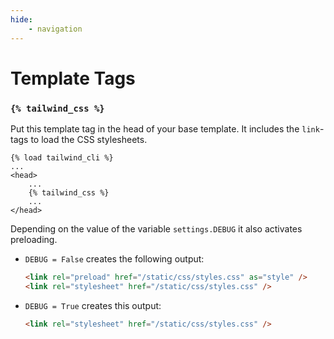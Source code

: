 ```yaml
---
hide:
    - navigation
---
```


# Template Tags

### `{% tailwind_css %}`

Put this template tag in the head of your base template. It includes the `link`-tags to load the CSS stylesheets.

```htmldjango
{% load tailwind_cli %}
...
<head>
    ...
    {% tailwind_css %}
    ...
</head>
```

Depending on the value of the variable `settings.DEBUG` it also activates preloading.

-   `DEBUG = False` creates the following output:

    ```html
    <link rel="preload" href="/static/css/styles.css" as="style" />
    <link rel="stylesheet" href="/static/css/styles.css" />
    ```

-   `DEBUG = True` creates this output:

    ```html
    <link rel="stylesheet" href="/static/css/styles.css" />
    ```
